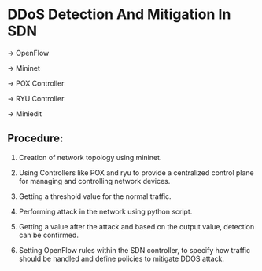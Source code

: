 # DDoS Detection And Mitigation In SDN

-> OpenFlow

-> Mininet

-> POX Controller

-> RYU Controller

-> Miniedit


## Procedure:

1. Creation of network topology using mininet.

2. Using Controllers like POX and ryu to provide a centralized control plane for managing and controlling network devices.

3. Getting a threshold value for the normal traffic.

4. Performing attack in the network using python script.

5. Getting a value after the attack and based on the output value, detection can be confirmed.

6. Setting OpenFlow rules within the SDN controller, to specify how traffic should be handled and define policies to mitigate DDOS attack.
